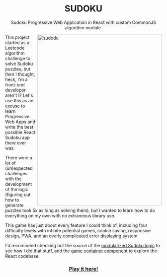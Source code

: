 <h1 align="center">SUDOKU</h1>
<p align="center">Sudoku Progressive Web Application in React with custom CommonJS algorithm module.</p>
<img src="https://i.imgur.com/fictjrN.gif" alt="sudodu" align="right" width="400" height="550">
<p>
	This project started as a Leetcode algorithm challenge to solve Sudoku puzzles, but then I thought, heck, I'm a front-end developer aren't I? Let's use this as an excuse to learn Progressive Web Apps and write the best possible React Sudoku app there ever was.

There were a lot of (un)expected challenges with the development of the logic (figuring out how to generate puzzles took 5x as long as solving them), but I wanted to learn how to do everything on my own with no extraneous library use.

This game has just about every feature I could think of, including four difficulty levels with infinite potential games, cookie saving, responsive design, PWA, and an overly complicated error displaying system.

I'd recommend checking out the source of the [modularized Sudoku logic](https://github.com/Egrodo/sudoku/blob/master/src/sudoku.js) to see how I did that stuff, and the [game container component](https://github.com/Egrodo/sudoku/blob/master/src/components/GameContainer.js) to explore the React codebase.</p>
<h3 align="center">
<a href="https://egrodo.github.io/sudoku/">Play it here!</a>
</h3>
